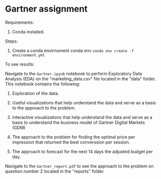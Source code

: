 
# Gartner assignment


Requirements:

1. Conda installed.


Steps:

1. Create a conda envirnoment conda env `conda env create -f environment.yml`

To see results:

Navigate to the `Gartner.ipynb` notebook to perform Exploratory Data Analysis (EDA) on the "marketing_data.csv" file located in the "data" folder. 
This notebook contains the following:

1. Exploration of the data.

2. Useful visualizations that help understand the data and serve as a basis to the approach to the problem.

3. Interactive visualizations that help understand the data and serve as a basis to understand the business model of Gartner Digital Markets (GDM)

4. The approach to the problem for finding the optimal price per impression that returned the best converssion per session.

5. The approach to forecast for the next 14 days the adjusted budget per day.

Navigate to the `Gartner_report.pdf` to see the approach to the problem on question number 2 located in the "reports" folder.
